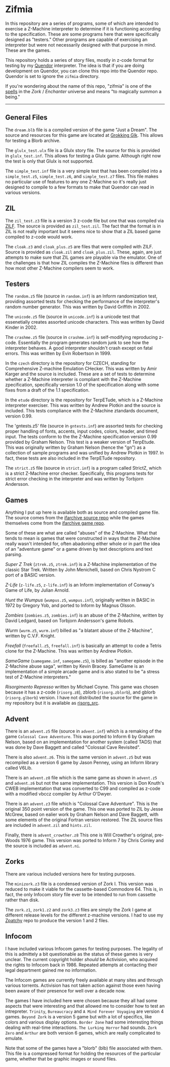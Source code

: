 # Zifmia

In this repository are a series of programs, some of which are intended to exercise a Z-Machine interpreter to determine if it is functioning according to the specification. These are some programs here that were specifically designed as "testers." Other prorgrams are capable of exercising an interpreter but were not necessarily designed with that purpose in mind. These are the games.

This repository holds a series of story files, mostly in z-code format for testing by my [Quendor](http://github.com/jeffnyman/quendor) interpreter. The idea is that if you are doing development on Quendor, you can clone this repo into the Quendor repo. Quendor is set to ignore the `zifmia` directory.

If you're wondering about the name of this repo, "zifmia" is one of the [spells](http://www.ifwiki.org/index.php/Spells) in the *Zork* / *Enchanter* universe and means "to magically summon a being."

---

## General Files

The `dream.blb` file is a compiled version of the game "Just a Dream". The source and resources for this game are located at [Grokking Glk](http://www.iffydoemain.com/grokglk/index.htm). This allows for testing a Blorb archive.

The `glulx_test.ulx` file is a Glulx story file. The source for this is provided in `glulx_test.inf`. This allows for testing a Glulx game. Although right now the test is only that Glulx is not supported.

The `simple_test.inf` file is a very simple test that has been compiled into a `simple_test.z5`, `simple_test.z6`, and `simple_test.z7` files. This file makes no particular use of features to any one Z-Machine so it's really just designed to compile to a few formats to make that Quendor can read in various versions.

## ZIL

The `zil_test.z3` file is a version 3 z-code file but one that was compiled via [ZILF](https://bitbucket.org/jmcgrew/zilf/wiki/Home). The source is provided as `zil_test.zil`. The fact that the format is in ZIL is not really important but it seems nice to show that a ZIL based game compiled to z-code would work.

The `cloak.z3` and `cloak_plus.z5` are files that were compiled with ZILF. Source is provided as `cloak.zil` and `cloak_plus.zil`. These, again, are just attempts to make sure that ZIL games are playable via the emulator. One of the challenges is that how ZIL compiles the Z-Machine files is different than how most other Z-Machine compilers seem to work.

## Testers

The `random.z5` file (source in `random.inf`) is an Inform randomization test, providing assorted tests for checking the performance of the interpreter's random number generator. This was written by David Griffith in 2002.

The `unicode.z5` file (source in `unicode.inf`) is a unicode test that essenetially creates assorted unicode characters. This was written by David Kinder in 2002.

The `crashme.z5` file (source in `crashme.inf`) is self-modifying reproducing z-code. Essentially the program generates random junk to see how the interpreter behaves. A good interpreter shouldn't crash except on fatal errors. This was written by Evin Robertson in 1999.

In the `czech` directory is the repository for CZECH, standing for Comprehensive Z-machine Emulation CHecker. This was written by Amir Karger and the source is included. These are a set of tests to determine whether a Z-Machine interpreter is compliant with the Z-Machine zpecification, specifically version 1.0 of the specification along with some fixes from a draft of the 1.1 specification.

In the `etude` directory is the repository for TerpETude, which is a Z-Machine interpreter exerciser. This was written by Andrew Plotkin and the source is included. This tests compliance with the Z-Machine ztandards document, version 0.99.

The 'gntests.z5' file (source in `gntests.inf`) are assorted tests for checking proper handling of fonts, accents, input codes, colors, header, and timed input. The tests conform to the the Z-Machine specification version 0.99 provided by Graham Nelson. This test is a weaker version of TerpEtude. This was originally written by Graham Nelson (hence the "gn") as a collection of sample programs and was unified by Andrew Plotkin in 1997. In fact, these tests are also included in the TerpETude repository.

The `strict.z5` file (source in `strict.inf`) is a program called StrictZ, which is a strict Z-Machine error checker. Specifically, this programs tests for strict error checking in the interpreter and was written by Torbjorn Andersson.

## Games

Anything I put up here is available both as source and compiled game file. The source comes from the [ifarchive source repo](http://ifarchive.org/indexes/if-archiveXgamesXsourceXinform.html) while the games themselves come from the [ifarchive game repo](http://ifarchive.org/indexes/if-archiveXgamesXzcode.html).

Some of these are what are called "abuses" of the Z-Machine. What that tends to mean is games that were constructed in ways that the Z-Machine really wasn't intended for, often abadoning either whole or in part the idea of an "adventure game" or a game driven by text descriptions and text parsing.

*Super Z Trek* (`ztrek.z5`, `ztrek.inf`) is a Z-Machine implementation of the classic Star Trek. Written by John Menichelli, based on Chris Nystrom C port of a BASIC version.

*Z-Life* (`z-life.z5`, `z-life.inf`) is an Inform implementation of Conway's Game of Life, by Julian Arnold.

*Hunt the Wumpus* (`wumpus.z5`, `wumpus.inf`), originally written in BASIC in 1972 by Gregory Yob, and ported to Inform by Magnus Olsson.

*Zombies* (`zombies.z5`, `zombies.inf`) is an abuse of the Z-Machine, written by David Ledgard, based on Torbjorn Andersson's game Robots.

*Wurm* (`wurm.z5`, `wurm.inf`) billed as "a blatant abuse of the Z-Machine", written by C.V.F. Knight.

*Freefall* (`freefall.z5`, `freefall.inf`) is basically an attempt to code a Tetris clone for the Z-Machine. This was written by Andrew Plotkin.

*SameGame* (`samegame.inf`, `samegame.z5`), is billed as "another episode in the Z-Machine abuse saga", written by Kevin Bracey. SameGame is an implementation of a simple arcade game and is also stated to be "a stress test of Z-Machine interpreters."

*Risorgimento Represso* written by Michael Coyne. This game was chosen because it has a z-code (`risorg.z8`), zblorb (`risorg.zblorb`), and gblorb (`risorg.glborb`) version. I have not distributed the source for the game in my repository but it is available as [risorg_src](http://ifarchive.org/if-archive/games/source/inform/risorg_src.zip).

## Advent

There is an `advent.z5` file (source in `advent.inf`) which is a remaking of the game `Colossal Cave Adventure`. This was ported to Inform 6 by Graham Nelson, based on an implementation for another system (called TADS) that was done by Dave Baggett and called "Colossal Cave Revisited".

There is also `advent.z6`. This is the same version in `advent.z5` but was recompiled as a version 6 game by Jason Penney, using an Inform library called V6Lib.

There is an `advent.z8` file which is the same game as shown in `advent.z5` and `advent.z6` but not the same implementation. This version is Don Knuth's CWEB implementation that was converted to C99 and compiled as z-code with a modified vbccz compiler by Arthur O'Dwyer.

There is an `advent.z3` file which is "Colossal Cave Adventure". This is the original 350 point version of the game. This one was ported to ZIL by Jesse McGrew, based on ealier work by Graham Nelson and Dave Baggett, with some elements of the original Fortran version restored. The ZIL source files are included in `advent.zil` and `hints.zil`.

Finally, there is `advent_crowther.z8` This one is Will Crowther's original, pre-Woods 1976 game. This version was ported to Inform 7 by Chris Conley and the source is included as `advent.ni`.

## Zorks

There are various included versions here for testing purposes.

The `minizork.z3` file is a condensed version of Zork I. This version was reduced to make it viable for the cassette-based Commodore 64. This is, in fact, the only Infocom story file ever to be intended to run from cassette rather than disk.

The `zork.z1`, `zork1.z2` and `zork3.z3` files are simply the Zork I game at different release levels for the different z-machine versions. I had to use my [Zpatchy](https://github.com/jeffnyman/zpatchy) repo to produce the version 1 and 2 files.

## Infocom

I have included various Infocom games for testing purposes. The legality of this is admittely a bit questionable as the status of these games is very unclear. The current copyright holder *should* be Activision, who acquired the rights to Infocom back in 1986. Repeated attempts at contacting their legal department gained me no information.

The Infocom games are currently freely available at many sites and through various torrents. Activision has not taken action against those even having been aware of their presence for well over a decade now.

The games I have included here were chosen because they all had some aspects that were interesting and that allowed me to consider how to test an intrepreter. `Trinity`, `Bureaucracy` and `A Mind Forever Voyaging` are version 4 games. `Beyond Zork` is a version 5 game but with a lot of specifics, like colors and various display options. `Border Zone` had some interesting things dealing with real-time interactions. `The Lurking Horror` had sounds. `Zork Zero` and `Arthur` are both version 6 games, which are really complicated to emulate.

Note that some of the games have a "blorb" (blb) file associated with them. This file is a compressed format for holding the resources of the particular game, whether that be graphic images or sound files.
